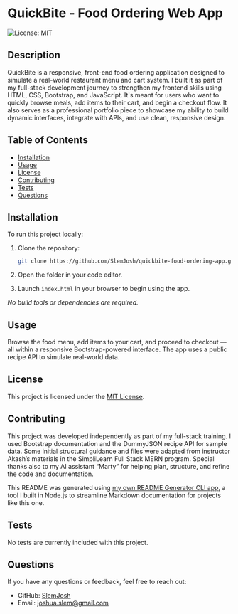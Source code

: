 # QuickBite - Food Ordering Web App
![License: MIT](https://img.shields.io/badge/License-MIT-yellow.svg)

## Description

QuickBite is a responsive, front-end food ordering application designed to simulate a real-world restaurant menu and cart system. I built it as part of my full-stack development journey to strengthen my frontend skills using HTML, CSS, Bootstrap, and JavaScript. It's meant for users who want to quickly browse meals, add items to their cart, and begin a checkout flow. It also serves as a professional portfolio piece to showcase my ability to build dynamic interfaces, integrate with APIs, and use clean, responsive design.

## Table of Contents

- [Installation](#installation)
- [Usage](#usage)
- [License](#license)
- [Contributing](#contributing)
- [Tests](#tests)
- [Questions](#questions)

## Installation

To run this project locally:

1. Clone the repository:
   ```bash
   git clone https://github.com/SlemJosh/quickbite-food-ordering-app.git
   ```

2. Open the folder in your code editor.

3. Launch `index.html` in your browser to begin using the app.

_No build tools or dependencies are required._

## Usage

Browse the food menu, add items to your cart, and proceed to checkout — all within a responsive Bootstrap-powered interface. The app uses a public recipe API to simulate real-world data.

## License

This project is licensed under the [MIT License](https://opensource.org/licenses/MIT).

## Contributing

This project was developed independently as part of my full-stack training. I used Bootstrap documentation and the DummyJSON recipe API for sample data. Some initial structural guidance and files were adapted from instructor Akash’s materials in the SimpliLearn Full Stack MERN program. Special thanks also to my AI assistant “Marty” for helping plan, structure, and refine the code and documentation.

This README was generated using [my own README Generator CLI app](https://github.com/SlemJosh/readme-generator), a tool I built in Node.js to streamline Markdown documentation for projects like this one.


## Tests

No tests are currently included with this project.

## Questions

If you have any questions or feedback, feel free to reach out:

- GitHub: [SlemJosh](https://github.com/SlemJosh)
- Email: [joshua.slem@gmail.com](mailto:joshua.slem@gmail.com)

